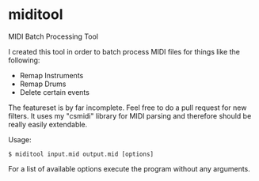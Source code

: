 # miditool
MIDI Batch Processing Tool

I created this tool in order to batch process MIDI files for things like the following:

- Remap Instruments
- Remap Drums
- Delete certain events

The featureset is by far incomplete. Feel free to do a pull request for new filters. 
It uses my "csmidi" library for MIDI parsing and therefore should be really easily extendable.

Usage:
```
$ miditool input.mid output.mid [options]
```

For a list of available options execute the program without any arguments.
